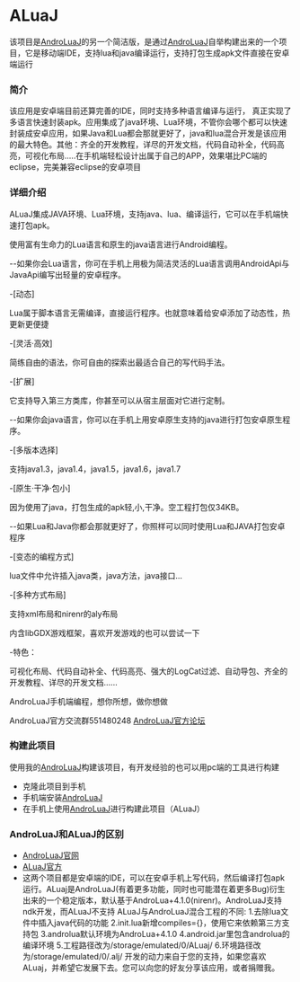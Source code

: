 # ALuaJ
该项目是<a href="http://www.occhao.cc/AndroLuaJ/">AndroLuaJ</a>的另一个简洁版，是通过<a href="http://www.occhao.cc/AndroLuaJ/">AndroLuaJ</a>自举构建出来的一个项目，它是移动端IDE，支持lua和java编译运行，支持打包生成apk文件直接在安卓端运行

### 简介
该应用是安卓端目前还算完善的IDE，同时支持多种语言编译与运行， 真正实现了多语言快速封装apk。应用集成了java环境、Lua环境，不管你会哪个都可以快速封装成安卓应用，如果Java和Lua都会那就更好了，java和lua混合开发是该应用的最大特色。其他：齐全的开发教程，详尽的开发文档，代码自动补全，代码高亮，可视化布局.....在手机端轻松设计出属于自己的APP，效果堪比PC端的eclipse，完美兼容eclipse的安卓项目

### 详细介绍

ALuaJ集成JAVA环境、Lua环境，支持java、lua、编译运行，它可以在手机端快速打包apk。

使用富有生命力的Lua语言和原生的java语言进行Android编程。 

--如果你会Lua语言，你可在手机上用极为简洁灵活的Lua语言调用AndroidApi与JavaApi编写出轻量的安卓程序。 

-[动态] 

Lua属于脚本语言无需编译，直接运行程序。也就意味着给安卓添加了动态性，热更新更便捷 

-[灵活·高效] 

简练自由的语法，你可自由的探索出最适合自己的写代码手法。 

-[扩展] 

它支持导入第三方类库，你甚至可以从宿主层面对它进行定制。 

--如果你会java语言，你可以在手机上用安卓原生支持的java进行打包安卓原生程序。 

-[多版本选择] 

支持java1.3，java1.4，java1.5，java1.6，java1.7

-[原生·干净·包小] 

因为使用了java，打包生成的apk轻,小,干净。空工程打包仅34KB。 

--如果Lua和Java你都会那就更好了，你照样可以同时使用Lua和JAVA打包安卓程序 

-[变态的编程方式] 

lua文件中允许插入java类，java方法，java接口... 

-[多种方式布局] 

支持xml布局和nirenr的aly布局 

内含libGDX游戏框架，喜欢开发游戏的也可以尝试一下 

-特色： 

可视化布局、代码自动补全、代码高亮、强大的LogCat过滤、自动导包、齐全的开发教程、详尽的开发文档...... 

AndroLuaJ手机端编程，想你所想，做你想做

AndroLuaJ官方交流群551480248
<a href="androluaj.mythoi.cn">AndroLuaJ官方论坛</a>

### 构建此项目
使用我的<a href="http://www.occhao.cc/AndroLuaJ/">AndroLuaJ</a>构建该项目，有开发经验的也可以用pc端的工具进行构建
* 克隆此项目到手机
* 手机端安装<a href="http://www.occhao.cc/AndroLuaJ/">AndroLuaJ</a>
* 在手机上使用<a href="http://www.occhao.cc/AndroLuaJ/">AndroLuaJ</a>进行构建此项目（ALuaJ）

### AndroLuaJ和ALuaJ的区别
* <a href="http://www.occhao.cc/AndroLuaJ/">AndroLuaJ官网</a>
* <a href="https://www.aluaj.tk/">ALuaJ官方</a>
* 这两个项目都是安卓端的IDE，可以在安卓手机上写代码，然后编译打包apk运行。ALuaj是AndroLuaJ(有着更多功能，同时也可能潜在着更多Bug)衍生出来的一个稳定版本，默认基于AndroLua+4.1.0(nirenr)。AndroLuaJ支持ndk开发，而ALuaJ不支持
ALuaJ与AndroLuaJ混合工程的不同:
1.去除lua文件中插入java代码的功能
2.init.lua新增compiles={}，使用它来依赖第三方支持包
3.androlua默认环境为AndroLua+4.1.0
4.android.jar里包含androlua的编译环境
5.工程路径改为/storage/emulated/0/ALuaj/
6.环境路径改为/storage/emulated/0/.alj/
开发的动力来自于您的支持，如果您喜欢ALuaj，并希望它发展下去。您可以向您的好友分享该应用，或者捐赠我。

